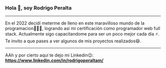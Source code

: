 ### Hola 👋, soy Rodrigo Peralta
---
En el 2022 decidí meterme de lleno en este maravilloso mundo de la programacion🧑🏽‍💻, logrando así mi certificación como programador web full stack. Actualmente sigo capacitandome para ser un poco mejor cada día ⚡.
Te invito a que pases a ver algunos de mis proyectos realizados😄.
***
AAh y por cierto aquí te dejo mi Linkedin😉: **https://www.linkedin.com/in/rodrigoperaltam/**

<!--
**Rodrigopm98/Rodrigopm98** is a ✨ _special_ ✨ repository because its `README.md` (this file) appears on your GitHub profile.

Here are some ideas to get you started:

- 🔭 I’m currently working on ...
- 🌱 I’m currently learning ...
- 👯 I’m looking to collaborate on ...
- 🤔 I’m looking for help with ...
- 💬 Ask me about ...
- 📫 How to reach me: ...
- 😄 Pronouns: ...
- ⚡ Fun fact: ...
-->
